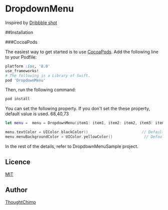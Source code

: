 DropdownMenu
====================
Inspired by [Dribbble shot](https://dribbble.com/shots/2293621-Hamburger-Menu-Animation)

##Installation

###CocoaPods

The easiest way to get started is to use [CocoaPods](http://cocoapods.org/). Add the following line to your Podfile:

```ruby
platform :ios, '8.0'
use_frameworks!
# The following is a Library of Swift.
pod 'DropdownMenu'
```

Then, run the following command:

```ruby
pod install
```

You can set the following property. If you don't set the these property, default value is used.
68,40,73

```Swift
let menu =  menu = DropdownMenu(item1: item1, item2: item2, item3: item3, item4: item4, otherItems:  [item5,item4,item3,item2,item4,item3,item2,item4,item3,item2], forViewController: self)

menu.textColor = UIColor.blackColor()                        // Default is UIColor.orangeColor().
menu.menuBackgroundColor = UIColor.yellowColor()              // Default is UIColor(red:0.267, green:0.157, blue:0.286, alpha:1).
```

In the rest of the details, refer to DropdownMenuSample project.

## Licence

[MIT](https://github.com/thoughtchimp/DropdownMenu/blob/master/LICENSE)

## Author

[ThoughtChimp](https://github.com/thoughtchimp)
